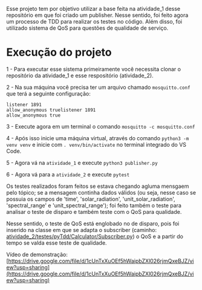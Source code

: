 Esse projeto tem por objetivo utilizar a base feita na atividade_1 desse repositório em que foi criado um publisher. 
Nesse sentido, foi feito agora um processo de TDD para realizar os testes no código. Além disso, foi utilizado sistema de QoS para questões de qualidade de serviço.

# Execução do projeto
1 - Para executar esse sistema primeiramente você necessita clonar o repositório da atividade_1 e esse respositório (atividade_2).

2 - Na sua máquina você precisa ter um arquivo chamado `mosquitto.conf` que terá a seguinte configuração:

```
listener 1891
allow_anonymous truelistener 1891
allow_anonymous true
```

3 - Execute agora em um terminal o comando `mosquitto -c mosquitto.conf`

4 - Após isso inicie uma máquina virtual, através do comando `python3 -m venv venv` e inicie com `. venv/bin/activate` no terminal integrado do VS Code.

5 - Agora vá na `atividade_1` e execute `python3 publisher.py`

6 - Agora vá para a `atividade_2` e execute `pytest` 


Os testes realizados foram feitos se estava chegando agluma mensgaem pelo tópico; se a mensagem continha dados válidos (ou seja, nesse caso se possuia os campos de 'time', 'solar_radiation', 'unit_solar_radiation', 'spectral_range' e 'unit_spectral_range'); foi feito também o teste para analisar o teste de disparo e também teste com o QoS para qualidade.

Nesse sentido, o teste de QoS está englobado no de disparo, pois foi inserido na classe em que se adapta o subscriber (caminho: [atividade_2/testes/pyTdd/Calculator/Subscriber.py](testes/pyTdd/Calculator/Subscriber.py)) o QoS e a partir do tempo se valda esse teste de qualidade.


Vídeo de demonstração: [https://drive.google.com/file/d/1cUnTxXuOEf5hWaipbZXl026rjmQxeBJZ/view?usp=sharing](https://drive.google.com/file/d/1cUnTxXuOEf5hWaipbZXl026rjmQxeBJZ/view?usp=sharing)